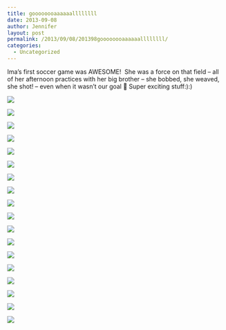 ```yaml
---
title: goooooooaaaaaallllllll
date: 2013-09-08
author: Jennifer
layout: post
permalink: /2013/09/08/201398goooooooaaaaaallllllll/
categories:
  - Uncategorized
---
```

Ima&#8217;s first soccer game was AWESOME! &nbsp;She was a force on that field &#8211; all of her afternoon practices with her big brother &#8211; she bobbed, she weaved, she shot! &#8211; even when it wasn&#8217;t our goal 🙂 Super exciting stuff:):)

<div class="image-gallery-wrapper">
  <p>
    <img src="http://static1.squarespace.com/static/50db6bb3e4b015296cd43789/50dfa5b1e4b0dc6320e0b5ea/5275c387e4b0298e6ac6d609/1383449755252/2013-11-02+13.52.36.jpg.36.jpg?format=original" />
  </p>

  <p>
    <img src="http://static1.squarespace.com/static/50db6bb3e4b015296cd43789/50dfa5b1e4b0dc6320e0b5ea/5275c3b7e4b0298e6ac6d62f/1383449839734/2013-11-02+13.52.33.jpg.33.jpg?format=original" />
  </p>

  <p>
    <img src="http://static1.squarespace.com/static/50db6bb3e4b015296cd43789/50dfa5b1e4b0dc6320e0b5ea/522cc9cae4b0d7cf73ed0f37/1378667654139/2013-09-07+12.55.54.jpg.54.jpg?format=original" />
  </p>

  <p>
    <img src="http://static1.squarespace.com/static/50db6bb3e4b015296cd43789/50dfa5b1e4b0dc6320e0b5ea/522cc987e4b0e1a3bc87b500/1378668129796/2013-09-07+13.20.44.jpg.44.jpg?format=original" />
  </p>

  <p>
    <img src="http://static1.squarespace.com/static/50db6bb3e4b015296cd43789/50dfa5b1e4b0dc6320e0b5ea/522cc9dde4b074119b2207b7/1378667816226/2013-09-07+13.15.20.jpg.20.jpg?format=original" />
  </p>

  <p>
    <img src="http://static1.squarespace.com/static/50db6bb3e4b015296cd43789/50dfa5b1e4b0dc6320e0b5ea/522cc9f1e4b09d456b099c3e/1378667934833/2013-09-07+13.15.25.jpg.25.jpg?format=original" />
  </p>

  <p>
    <img src="http://static1.squarespace.com/static/50db6bb3e4b015296cd43789/50dfa5b1e4b0dc6320e0b5ea/522cca1ee4b0e0717e3d8d79/1378668551600/2013-09-07+13.53.07.jpg.07.jpg?format=original" />
  </p>

  <p>
    <img src="http://static1.squarespace.com/static/50db6bb3e4b015296cd43789/50dfa5b1e4b0dc6320e0b5ea/522cc959e4b0d5218db3603c/1378668050596/2013-09-07+13.20.29.jpg.29.jpg?format=original" />
  </p>

  <p>
    <img src="http://static1.squarespace.com/static/50db6bb3e4b015296cd43789/50dfa5b1e4b0dc6320e0b5ea/527506a0e4b070cdcec050a1/1383401141623/2013-10-26+09.56.07.jpg.07.jpg?format=original" />
  </p>

  <p>
    <img src="http://static1.squarespace.com/static/50db6bb3e4b015296cd43789/50dfa5b1e4b0dc6320e0b5ea/527506bae4b069a82eac1993/1383401176038/2013-10-26+09.56.01.jpg.01.jpg?format=original" />
  </p>

  <p>
    <img src="http://static1.squarespace.com/static/50db6bb3e4b015296cd43789/50dfa5b1e4b0dc6320e0b5ea/527506dee4b069a82eac19b1/1383401209431/2013-10-26+09.55.31.jpg.31.jpg?format=original" />
  </p>

  <p>
    <img src="http://static1.squarespace.com/static/50db6bb3e4b015296cd43789/50dfa5b1e4b0dc6320e0b5ea/527518dce4b0af356e26f658/1383405811117/2013-10-26+17.41.01.jpg.01.jpg?format=original" />
  </p>

  <p>
    <img src="http://static1.squarespace.com/static/50db6bb3e4b015296cd43789/50dfa5b1e4b0dc6320e0b5ea/52751a4de4b031cf940c56ed/1430547679245/2013-10-15+17.43.42+HDR.jpg.42+HDR.jpg?format=original" />
  </p>

  <p>
    <img src="http://static1.squarespace.com/static/50db6bb3e4b015296cd43789/50dfa5b1e4b0dc6320e0b5ea/52751a6ce4b031cf940c5705/1383406213205/2013-10-15+17.30.53.jpg.53.jpg?format=original" />
  </p>

  <p>
    <img src="http://static1.squarespace.com/static/50db6bb3e4b015296cd43789/50dfa5b1e4b0dc6320e0b5ea/52751a8ce4b031cf940c5718/1383406247963/2013-10-15+17.27.34+HDR.jpg.34+HDR.jpg?format=original" />
  </p>

  <p>
    <img src="http://static1.squarespace.com/static/50db6bb3e4b015296cd43789/50dfa5b1e4b0dc6320e0b5ea/5275c33ee4b0298e6ac6d5c4/1383449439755/2013-11-02+14.01.23.jpg.23.jpg?format=original" />
  </p>

  <p>
    <img src="http://static1.squarespace.com/static/50db6bb3e4b015296cd43789/50dfa5b1e4b0dc6320e0b5ea/5275c36ce4b0298e6ac6d5f1/1383449473414/2013-11-02+14.01.25.jpg.25.jpg?format=original" />
  </p>

  <p>
    <img src="http://static1.squarespace.com/static/50db6bb3e4b015296cd43789/50dfa5b1e4b0dc6320e0b5ea/5275c3e5e4b0298e6ac6d63b/1383449595710/2013-11-02+13.34.58.jpg.58.jpg?format=original" />
  </p>
</div>
